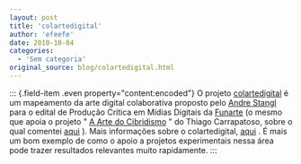 ```yaml
---
layout: post
title: 'colartedigital'
author: 'efeefe'
date: 2010-10-04
categories:
  - 'Sem categoria'
original_source: blog/colartedigital.html
---
```


::: {.field-item .even property="content:encoded"}
O projeto [colartedigital](http://www.colartedigital.art.br/?page_id=7) é um mapeamento da arte digital colaborativa proposto pelo [Andre Stangl](http://andrestangl.wordpress.com/) para o edital de Produção Crítica em Mídias Digitais da [Funarte](http://www.funarte.gov.br/) (o mesmo que apoia o projeto \" [A Arte do Cibridismo](http://culturadigital.br/artedocibridismo/) \" do Thiago Carrapatoso, sobre o qual comentei [aqui](http://culturadigital.br/redelabs/2010/08/a-arte-do-cibridismo/) ). Mais informações sobre o colartedigital, [aqui](http://www.colartedigital.art.br/?page_id=7) . É mais um bom exemplo de como o apoio a projetos experimentais nessa área pode trazer resultados relevantes muito rapidamente.
:::
